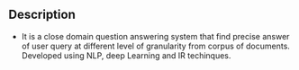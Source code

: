 ## Description
- It is a close domain question answering system that find precise answer of user query at different level of granularity from corpus of documents. Developed using NLP, deep Learning and IR techinques.
